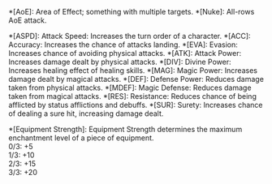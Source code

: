 *[AoE]: Area of Effect; something with multiple targets.
*[Nuke]: All-rows AoE attack.

*[ASPD]: Attack Speed: Increases the turn order of a character.
*[ACC]: Accuracy: Increases the chance of attacks landing.
*[EVA]: Evasion: Increases chance of avoiding physical attacks.
*[ATK]: Attack Power: Increases damage dealt by physical attacks.
*[DIV]: Divine Power: Increases healing effect of healing skills.
*[MAG]: Magic Power: Increases damage dealt by magical attacks.
*[DEF]: Defense Power: Reduces damage taken from physical attacks.
*[MDEF]: Magic Defense: Reduces damage taken from magical attacks.
*[RES]: Resistance: Reduces chance of being afflicted by status afflictions and debuffs.
*[SUR]: Surety: Increases chance of dealing a sure hit, increasing damage dealt.

*[Equipment Strength]: Equipment Strength determines the maximum enchantment level of a piece of equipment. <br/>0/3: +5<br/>1/3: +10<br/>2/3: +15<br/>3/3: +20
